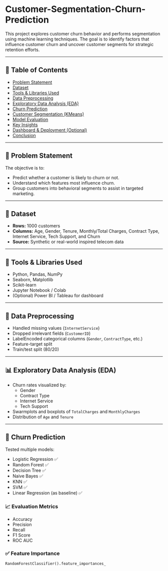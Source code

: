 # Customer-Segmentation-Churn-Prediction

This project explores customer churn behavior and performs segmentation using machine learning techniques. The goal is to identify factors that influence customer churn and uncover customer segments for strategic retention efforts.

---

## 🧾 Table of Contents
- [Problem Statement](#problem-statement)
- [Dataset](#dataset)
- [Tools & Libraries Used](#tools--libraries-used)
- [Data Preprocessing](#data-preprocessing)
- [Exploratory Data Analysis (EDA)](#exploratory-data-analysis-eda)
- [Churn Prediction](#churn-prediction)
- [Customer Segmentation (KMeans)](#customer-segmentation-kmeans)
- [Model Evaluation](#model-evaluation)
- [Key Insights](#key-insights)
- [Dashboard & Deployment (Optional)](#dashboard--deployment-optional)
- [Conclusion](#conclusion)

---

## 📌 Problem Statement

The objective is to:
- Predict whether a customer is likely to churn or not.
- Understand which features most influence churn.
- Group customers into behavioral segments to assist in targeted marketing.

---

## 📂 Dataset

- **Rows:** 1000 customers  
- **Columns:** Age, Gender, Tenure, Monthly/Total Charges, Contract Type, Internet Service, Tech Support, and Churn
- **Source:** Synthetic or real-world inspired telecom data

---

## 🔧 Tools & Libraries Used

- Python, Pandas, NumPy
- Seaborn, Matplotlib
- Scikit-learn
- Jupyter Notebook / Colab
- (Optional) Power BI / Tableau for dashboard

---

## 🧹 Data Preprocessing

- Handled missing values (`InternetService`)
- Dropped irrelevant fields (`CustomerID`)
- LabelEncoded categorical columns (`Gender`, `ContractType`, etc.)
- Feature-target split
- Train/test split (80/20)

---

## 📊 Exploratory Data Analysis (EDA)

- Churn rates visualized by:
  - Gender
  - Contract Type
  - Internet Service
  - Tech Support
- Swarmplots and boxplots of `TotalCharges` and `MonthlyCharges`
- Distribution of `Age` and `Tenure`

---

## 🤖 Churn Prediction

Tested multiple models:
- Logistic Regression ✅
- Random Forest ✅
- Decision Tree ✅
- Naive Bayes ✅
- KNN ✅
- SVM ✅
- Linear Regression (as baseline) ✅

### 📈 Evaluation Metrics
- Accuracy
- Precision
- Recall
- F1 Score
- ROC AUC

### ✅ Feature Importance
```python
RandomForestClassifier().feature_importances_
